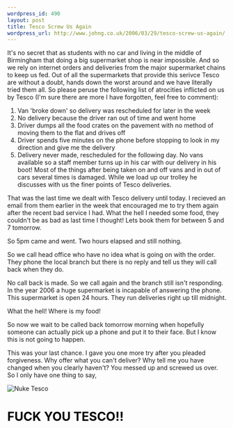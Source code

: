 ```yaml
---
wordpress_id: 490
layout: post
title: Tesco Screw Us Again
wordpress_url: http://www.johng.co.uk/2006/03/29/tesco-screw-us-again/
---
```

It's no secret that as students with no car and living in the middle of Birmingham that doing a big supermarket shop is near impossible. And so we rely on internet orders and deliveries from the major supermarket chains to keep us fed. Out of all the supermarkets that provide this serivce Tesco are without a doubt, hands down the worst around and we have literally tried them all.
So please peruse the following list of atrocities inflicted on us by Tesco (I'm sure there are more I have forgotten, feel free to comment):

<ol>
	<li>Van 'broke down' so delivery was rescheduled for later in the week</li>
	<li>No delivery because the driver ran out of time and went home</li>
	<li>Driver dumps all the food crates on the pavement with no method of moving them to the flat and drives off</li>
	<li>Driver spends five minutes on the phone before stopping to look in my direction and give me the delivery</li>
	<li>Delivery never made, rescheduled for the following day. No vans available so a staff member turns up in his car with our delivery in his boot! Most of the things after being taken on and off vans and in out of cars several times is damaged. While we load up our trolley he discusses with us the finer points of Tesco deliveries.</li>
</ol>

That was the last time we dealt with Tesco delivery until today. I recieved an email from them earlier in the week that encouraged me to try them again after the recent bad service I had. What the hell I needed some food, they couldn't be as bad as last time I thought! Lets book them for between 5 and 7 tomorrow.

So 5pm came and went. Two hours elapsed and still nothing.

So we call head office who have no idea what is going on with the order. They phone the local branch but there is no reply and tell us they will call back when they do.

No call back is made. So we call again and the branch still isn't responding. In the year 2006 a huge supermarket is incapable of answering the phone. This supermarket is open 24 hours. They run deliveries right up till midnight.

What the hell! Where is my food!

So now we wait to be called back tomorrow morning when hopefully someone can actually pick up a phone and put it to their face. But I know this is not going to happen.

This was your last chance. I gave you one more try after you pleaded forgiveness. Why offer what you can't deliver? Why tell me you have changed when you clearly haven't? You messed up and screwed us over. So I only have one thing to say,

<img alt="Nuke Tesco" id="image263" src="http://www.johng.co.uk/wp-content/uploads/2006/03/nuketesco500.jpg" />

<font color="#000000" />
<h1><font color="#000000"><font color="#000000"><font color="#000000">FUCK YOU TESCO!!</font></font></font></h1>
